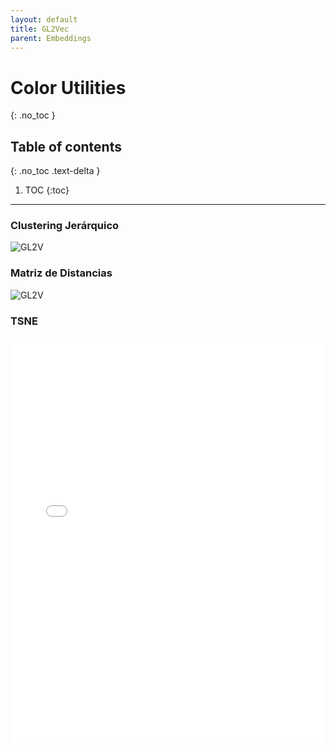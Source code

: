 ```yaml
---
layout: default
title: GL2Vec
parent: Embeddings
---
```


# Color Utilities
{: .no_toc }

## Table of contents
{: .no_toc .text-delta }

1. TOC
{:toc}

---

### Clustering Jerárquico
![GL2V](https://raw.githubusercontent.com/roicort/TesisGraphlets/master/embeddings/results/GL2Vec_dendrogram.svg)
### Matriz de Distancias
![GL2V](https://raw.githubusercontent.com/roicort/TesisGraphlets/master/embeddings/distance/GL2Vec.png)

### TSNE

<style>
    iframe{
    border: none;
    }
</style>
<iframe
    width="100%"
    height="650px"
    src="../iframes/TSNE-GL2Vec.html">
</iframe>
